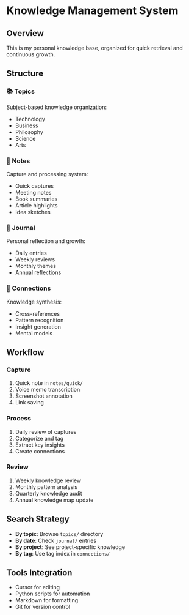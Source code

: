# Knowledge Management System

## Overview

This is my personal knowledge base, organized for quick retrieval and continuous growth.

## Structure

### 📚 Topics
Subject-based knowledge organization:
- Technology
- Business
- Philosophy
- Science
- Arts

### 📝 Notes
Capture and processing system:
- Quick captures
- Meeting notes
- Book summaries
- Article highlights
- Idea sketches

### 📖 Journal
Personal reflection and growth:
- Daily entries
- Weekly reviews
- Monthly themes
- Annual reflections

### 🔗 Connections
Knowledge synthesis:
- Cross-references
- Pattern recognition
- Insight generation
- Mental models

## Workflow

### Capture
1. Quick note in `notes/quick/`
2. Voice memo transcription
3. Screenshot annotation
4. Link saving

### Process
1. Daily review of captures
2. Categorize and tag
3. Extract key insights
4. Create connections

### Review
1. Weekly knowledge review
2. Monthly pattern analysis
3. Quarterly knowledge audit
4. Annual knowledge map update

## Search Strategy

- **By topic**: Browse `topics/` directory
- **By date**: Check `journal/` entries
- **By project**: See project-specific knowledge
- **By tag**: Use tag index in `connections/`

## Tools Integration

- Cursor for editing
- Python scripts for automation
- Markdown for formatting
- Git for version control

